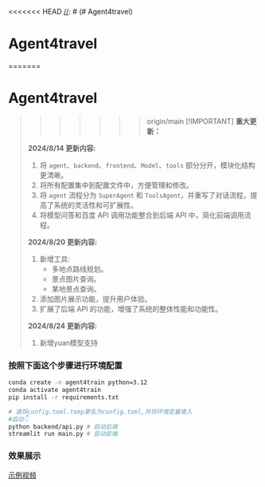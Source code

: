 <<<<<<< HEAD
[//]: # (# Agent4travel)

[//]: # (> [!IMPORTANT])

[//]: # (> **重大更新：**)

[//]: # (> 2024/8/14: 更新内容)

[//]: # (> 1. 将agent，backend，frontend，Model，tools部分分开)

[//]: # (> 2. 将所有配置全部集中在配置文件)

[//]: # (> 3. 将agent流程分开，分为SuperAgent和ToolsAgent，重写对话流程)

[//]: # (> 4. 将模型问答，baidu api 调用放置到后端api中)

[//]: # (> 2024/8/20: 更新内容)

[//]: # (> 1. 添加tool, 多地点路线规划，景点图片查询，某地景点查询)

[//]: # (> 2. 添加图片展示)

[//]: # (> 3. 添加后端api)

# Agent4travel

=======
# Agent4travel
>>>>>>> origin/main
> [!IMPORTANT]
> **重大更新：**
>
> **2024/8/14 更新内容:**
> 1. 将 `agent`、`backend`、`frontend`、`Model`、`tools` 部分分开，模块化结构更清晰。
> 2. 将所有配置集中到配置文件中，方便管理和修改。
> 3. 将 `agent` 流程分为 `SuperAgent` 和 `ToolsAgent`，并重写了对话流程，提高了系统的灵活性和可扩展性。
> 4. 将模型问答和百度 API 调用功能整合到后端 API 中，简化前端调用流程。
>
> **2024/8/20 更新内容:**
> 1. 新增工具:
>    - 多地点路线规划。
>    - 景点图片查询。
>    - 某地景点查询。
> 2. 添加图片展示功能，提升用户体验。
> 3. 扩展了后端 API 的功能，增强了系统的整体性能和功能性。
>
> **2024/8/24 更新内容:**
> 1. 新增yuan模型支持
> 
> 

### 按照下面这个步骤进行环境配置
```bash
conda create -n agent4train python=3.12
conda activate agent4train
pip install -r requirements.txt
```
```bash
# 请将config.toml.temp更名为config.toml,并将环境变量填入
#启动👇
python backend/api.py # 启动后端
streamlit run main.py # 启动前端
```
### 效果展示
[示例视频](https://github.com/SongWWWWWW/Agent4train/blob/master/video.mp4)
